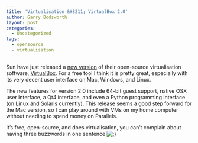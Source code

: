 ```yaml
---
title: 'Virtualisation &#8211; VirtualBox 2.0'
author: Garry Bodsworth
layout: post
categories:
  - Uncategorized
tags:
  - opensource
  - virtualisation
---
```

Sun have just released a [new version][1] of their open-source virtualisation software, [VirtualBox][2]. For a free tool I think it is pretty great, especially with its very decent user interface on Mac, Windows, and Linux.

The new features for version 2.0 include 64-bit guest support, native OSX user interface, a Qt4 interface, and even a Python programming interface (on Linux and Solaris currently). This release seems a good step forward for the Mac version, so I can play around with VMs on my home computer without needing to spend money on Parallels.

It&#8217;s free, open-source, and does virtualisation, you can&#8217;t complain about having three buzzwords in one sentence <img src='http://localhost:8888/wordpress/wp-includes/images/smilies/icon_wink.gif' alt=';)' class='wp-smiley' />

 [1]: http://www.sun.com/aboutsun/pr/2008-09/sunflash.20080904.1.xml
 [2]: http://www.sun.com/software/products/virtualbox/index.jsp
